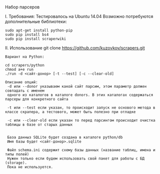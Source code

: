 Набор парсеров

I. Требования:
    Тестировалось на Ubuntu 14.04
    Возможно потребуются дополнительные библиотеки:

    sudo apt-get install python-pip
    sudo pip install bs4
    sudo pip install scraperwiki


II. Использование
    git clone https://github.com/kuzovkov/scrapers.git

    Вариант на Python:

    cd scrapers/python
    chmod a+e run
    ./run -d <сайт-донор> [-t --test] [-c --clear-old]

    Описание опций:
     -d или --donor указываем какой сайт парсим, этом параметр должен совпадать с именем
     одного из каталогов в каталоге donors. В этих каталогах содержаться парсеры для конкретного сайта

     -t или --test если указан, то происходит запуск не основого метода в классе скрапера, а тестового, может быть полезно при отладке

     -c или --clear-old если указан то перед парсингом происходит очистка таблицы в базе от старых данных


     База данныз SQLite будет создана в каталоге python/db
     Имя базы будет <сайт-донор>.sqlite

     Файл schema.ini содержит схему базы данных (название таблиц, имена и типы полей)
     Нужен только если будем использовать свой пакет для работы с БД (storage).
     Пока не используется.

